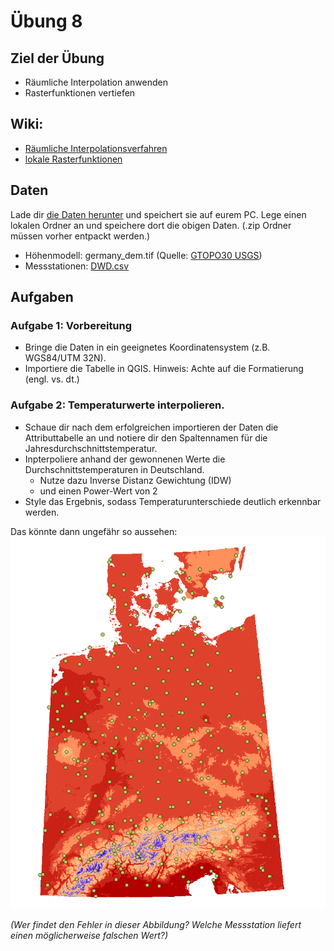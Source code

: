 # Übung 8
## Ziel der Übung
* Räumliche Interpolation anwenden
* Rasterfunktionen vertiefen

## Wiki:
* [Räumliche Interpolationsverfahren](https://courses.gistools.geog.uni-heidelberg.de/giscience/gis-einfuehrung/wikis/qgis-Räumliche-Interpolationsverfahren) 
* [lokale Rasterfunktionen](https://courses.gistools.geog.uni-heidelberg.de/giscience/gis-einfuehrung/wikis/qgis-Konvertierung)


## Daten
Lade dir [die Daten herunter](exercise_08_new.zip) und speichert sie auf eurem PC. Lege einen lokalen Ordner an und speichere dort die obigen Daten. (.zip Ordner müssen vorher entpackt werden.)
* Höhenmodell: germany_dem.tif (Quelle: [GTOPO30 USGS](https://www.usgs.gov/centers/eros/science/usgs-eros-archive-digital-elevation-global-30-arc-second-elevation-gtopo30?qt-science_center_objects=0#qt-science_center_objects))
* Messstationen: [DWD.csv](https://www.geo.fu-berlin.de/en/v/soga/Geodata-analysis/geostatistics/Data-sets-used/DWD-weather-data-Germany/index.html)

## Aufgaben
### Aufgabe 1: Vorbereitung
* Bringe die Daten in ein geeignetes Koordinatensystem (z.B. WGS84/UTM 32N).
* Importiere die Tabelle in QGIS. Hinweis: Achte auf die Formatierung (engl. vs. dt.)


### Aufgabe 2: Temperaturwerte interpolieren.
* Schaue dir nach dem erfolgreichen importieren der Daten die Attributtabelle an und notiere dir den Spaltennamen für die Jahresdurchschnittstemperatur.
* Inpterpoliere anhand der gewonnenen Werte die Durchschnittstemperaturen in Deutschland.
  * Nutze dazu Inverse Distanz Gewichtung (IDW)
  * und einen Power-Wert von 2 
* Style das Ergebnis, sodass Temperaturunterschiede deutlich erkennbar werden.

Das könnte dann ungefähr so aussehen:
![temperatur_idw_pow2](temperatur_idw_pow2.PNG)

*(Wer findet den Fehler in dieser Abbildung? Welche Messstation liefert einen möglicherweise falschen Wert?)*
